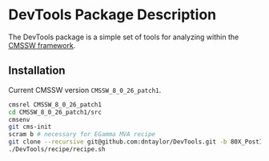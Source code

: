 DevTools Package Description
============================

The DevTools package is a simple set of tools for analyzing within
the [CMSSW framework](https://github.com/cms-sw/cmssw).

Installation
------------

Current CMSSW version ``CMSSW_8_0_26_patch1``.

```bash
cmsrel CMSSW_8_0_26_patch1
cd CMSSW_8_0_26_patch1/src
cmsenv
git cms-init
scram b # necessary for EGamma MVA recipe
git clone --recursive git@github.com:dntaylor/DevTools.git -b 80X_PostICHEP
./DevTools/recipe/recipe.sh
``` 

